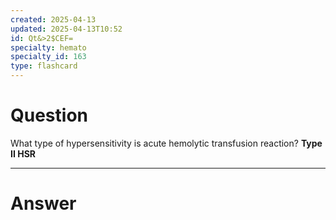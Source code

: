 ```yaml
---
created: 2025-04-13
updated: 2025-04-13T10:52
id: Qt&>2$CEF=
specialty: hemato
specialty_id: 163
type: flashcard
---
```


# Question
What type of hypersensitivity is acute hemolytic transfusion reaction?   **Type II HSR**

---

# Answer
